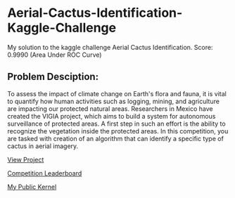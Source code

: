 # Aerial-Cactus-Identification-Kaggle-Challenge
My solution to the kaggle challenge Aerial Cactus Identification. Score: 0.9990 (Area Under ROC Curve)


## Problem Desciption: 

To assess the impact of climate change on Earth's flora and fauna, it is vital to quantify how human activities such as logging, mining, and agriculture are impacting our protected natural areas. Researchers in Mexico have created the VIGIA project, which aims to build a system for autonomous surveillance of protected areas. A first step in such an effort is the ability to recognize the vegetation inside the protected areas. In this competition, you are tasked with creation of an algorithm that can identify a specific type of cactus in aerial imagery.

[View Project](https://nbviewer.jupyter.org/github/abhinand5/Aerial-Cactus-Identification-Kaggle-Challenge/blob/master/in-depth-guide-to-convolutional-neural-networks.ipynb)

[Competition Leaderboard](https://www.kaggle.com/c/aerial-cactus-identification/leaderboard)

[My Public Kernel](https://www.kaggle.com/abhinand05/in-depth-guide-to-convolutional-neural-networks)
